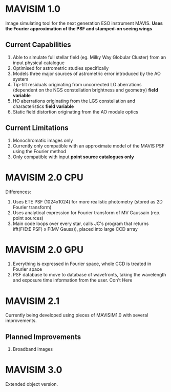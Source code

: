 # MAVISIM 1.0
Image simulating tool for the next generation ESO instrument MAVIS. 
**Uses the Fourier approximation of the PSF and stamped-on seeing wings**

## Current Capabilities
1. Able to simulate full stellar field (eg. Milky Way Globular Cluster) from an input physical catalogue
2. Optimised for astrometric studies specifically
3. Models three major sources of astrometric error introduced by the AO system
  1. Tip-tilt residuals originating from uncorrected LO aberrations (dependent on the NGS constellation brightness and geometry) **field variable**
  2. HO aberrations originating from the LGS constellation and characteristics **field variable**
  3. Static field distortion originating from the AO module optics

## Current Limitations
1. Monochromatic images only
2. Currently only compatible with an approximate model of the MAVIS PSF using the Fourier method
3. Only compatible with input **point source catalogues only**

# MAVISIM 2.0 CPU
Differences:
1. Uses ETE PSF (1024x1024) for more realistic photometry (stored as 2D Fourier transform)
2. Uses analytical expression for Fourier transform of MV Gaussain (rep. point sources)
3. Main code loops over every star, calls JC's program that returns ifft(F(EtE PSF) x F(MV Gauss)), placed into large CCD array

# MAVISIM 2.0 GPU
1. Everything is expressed in Fourier space, whole CCD is treated in Fourier space
2. PSF database to move to database of wavefronts, taking the wavelength and exposure time information from the user.
Con't Here

# MAVISIM 2.1
Currently being developed using pieces of MAVISIM1.0 with several improvements.

## Planned Improvements
1. Broadband images

# MAVISIM 3.0
Extended object version.
